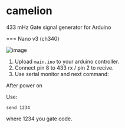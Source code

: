 # camelion
433 mHz Gate signal generator for Arduino

=== Nano v3 (ch340)

![image](http://github.com/sw3nlab/camelion/nano.png)

1) Upload `main.ino` to your arduino controller.
2) Connect pin 8 to 433 rx / pin 2 to recive.
3) Use serial monitor and next command:

After power on

Use:

`send 1234`

 where 1234 you gate code.

